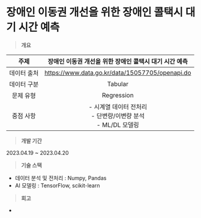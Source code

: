 # 장애인 이동권 개선을 위한 장애인 콜택시 대기 시간 예측

> **개요**

|주제|장애인 이동권 개선을 위한 장애인 콜택시 대기 시간 예측 |
|:---:|:---:|
|데이터 출처|https://www.data.go.kr/data/15057705/openapi.do|
|데이터 구분|Tabular|
|문제 유형|Regression|
|중점 사항|- 시계열 데이터 전처리 <br> - 단변량/이변량 분석 <br> - ML/DL 모델링|

> **개발 기간**

2023.04.19 ~ 2023.04.20

> **기술 스택**
- 데이터 분석 및 전처리 : Numpy, Pandas
- AI 모델링 : TensorFlow, scikit-learn

> **회고**
- 
